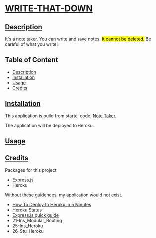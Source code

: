 # [WRITE-THAT-DOWN](#table-of-content)

## [Description](#table-of-content)
It's a note taker. You can write and save notes. <mark>It cannot be deleted.</mark> Be careful of what you write!

## Table of Content
* [Description](#description)
* [Installation](#installation)
* [Usage](#usage)
* [Credits](#credits)

## [Installation](#table-of-content)
This application is build from starter code, [Note Taker](https://github.com/coding-boot-camp/miniature-eureka). 

The application will be deployed to Heroku.

## [Usage](#table-of-content)

## [Credits](#table-of-content)
Packages for this project
* Express.js
* Heroku

Without these guidences, my application would not exist.
* [How To Deploy to Heroku in 5 Minutes](https://www.youtube.com/watch?v=DQk3zJlY-eE)
* [Heroku Status](https://devcenter.heroku.com/articles/heroku-status#:~:text=Accessing%20Heroku%20Status,-The%20current%20status&text=The%20heroku%20CLI%20can%20be,known%20issues%20at%20this%20time.)
* [Express.js quick guide](https://www.tutorialspoint.com/expressjs/expressjs_quick_guide.htm)
* 21-Ins_Modular_Routing
* 25-Ins_Heroku
* 26-Stu_Heroku

